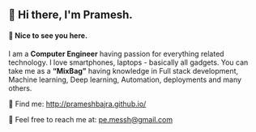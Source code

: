 ## :pray: Hi there, I'm Pramesh.
#### :bow: Nice to see you here.


I am a **Computer Engineer** having passion for everything related technology.
I love smartphones, laptops - basically all gadgets. You can take me as a **“MixBag”** having
knowledge in Full stack development, Machine learning, Deep learning, Automation, deployments and many others.






:eyes: Find me: http://prameshbajra.github.io/

:thought_balloon: Feel free to reach me at: pe.messh@gmail.com





